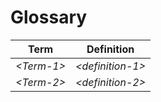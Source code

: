 # Glossary

| Term             | Definition             |
| ---------------- | ---------------------- |
| _&lt;Term-1&gt;_ | _&lt;definition-1&gt;_ |
| _&lt;Term-2&gt;_ | _&lt;definition-2&gt;_ |
